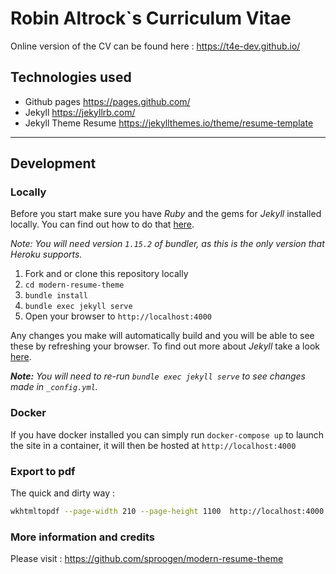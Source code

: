 # Robin Altrock`s Curriculum Vitae

Online version of the CV can be found here : https://t4e-dev.github.io/

## Technologies used

- Github pages https://pages.github.com/
- Jekyll https://jekyllrb.com/
- Jekyll Theme Resume https://jekyllthemes.io/theme/resume-template

----

## Development

### Locally

Before you start make sure you have *Ruby* and the gems for *Jekyll* installed locally. You can find out how to do that [here](https://jekyllrb.com/docs/installation/).

*Note: You will need version `1.15.2` of bundler, as this is the only version that Heroku supports.*

1. Fork and or clone this repository locally
2. `cd modern-resume-theme`
3. `bundle install`
4. `bundle exec jekyll serve`
5. Open your browser to `http://localhost:4000`

Any changes you make will automatically build and you will be able to see these by refreshing your browser. To find out more about *Jekyll* take a look [here](https://jekyllrb.com/docs/usage/).

***Note:** You will need to re-run `bundle exec jekyll serve` to see changes made in `_config.yml`.*

### Docker

If you have docker installed you can simply run `docker-compose up` to launch the site in a container, it will then be hosted at `http://localhost:4000`

### Export to pdf

The quick and dirty way :  

```zsh
wkhtmltopdf --page-width 210 --page-height 1100  http://localhost:4000 cv-robin-altrock.pdf
```

### More information and credits

Please visit : https://github.com/sproogen/modern-resume-theme

